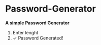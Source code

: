 # Password-Generator

<b> A simple Password Generator </b> 

<ol> 
    <li> <span>Enter lenght</span> </li>
    <li> <span>&#10003;</span> Password Generated! </li>
<ol>
